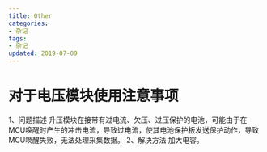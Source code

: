 ```yaml
---
title: Other
categories: 
- 杂记
tags:
- 杂记
updated: 2019-07-09
---
```


# 对于电压模块使用注意事项
1、问题描述
	升压模块在接带有过电流、欠压、过压保护的电池，可能由于在MCU唤醒时产生的冲击电流，导致过电流，使其电池保护板发送保护动作，导致MCU唤醒失败，无法处理采集数据。
2、解决方法
	加大电容。